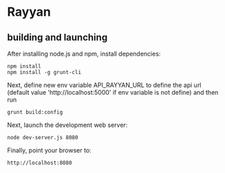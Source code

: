 Rayyan
======

building and launching
----------------------

After installing node.js and npm, install dependencies:

    npm install
    npm install -g grunt-cli

Next, define new env variable API_RAYYAN_URL to define the api url (default value 'http://localhost:5000' if env variable is not define) and then run

    grunt build:config

Next, launch the development web server:

    node dev-server.js 8080

Finally, point your browser to:

    http://localhost:8080
